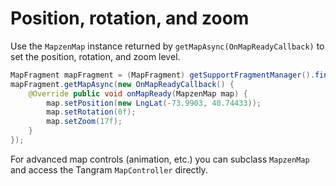 # Position, rotation, and zoom

Use the `MapzenMap` instance returned by `getMapAsync(OnMapReadyCallback)` to set the position, rotation, and zoom level.

```java
MapFragment mapFragment = (MapFragment) getSupportFragmentManager().findFragmentById(R.id.fragment);
mapFragment.getMapAsync(new OnMapReadyCallback() {
    @Override public void onMapReady(MapzenMap map) {
        map.setPosition(new LngLat(-73.9903, 40.74433));
        map.setRotation(0f);
        map.setZoom(17f); 
    }
});
```

For advanced map controls (animation, etc.) you can subclass `MapzenMap` and access the Tangram `MapController` directly.
